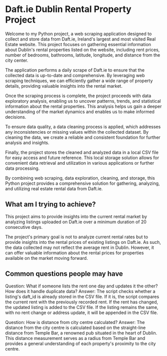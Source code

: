 # Daft.ie Dublin Rental Property Project

Welcome to my Python project, a web scraping application designed to collect and store data from Daft.ie, Ireland's largest and most visited Real Estate website. This project focuses on gathering essential information about Dublin's rental properties listed on the website, including rent prices, number of bedrooms, bathrooms, latitude, longitude, and distance from the city center.

The application performs a daily scrape of Daft.ie to ensure that the collected data is up-to-date and comprehensive. By leveraging web scraping techniques, we can efficiently gather a wide range of property details, providing valuable insights into the rental market.

Once the scraping process is complete, the project proceeds with data exploratory analysis, enabling us to uncover patterns, trends, and statistical information about the rental properties. This analysis helps us gain a deeper understanding of the market dynamics and enables us to make informed decisions.

To ensure data quality, a data cleaning process is applied, which addresses any inconsistencies or missing values within the collected dataset. By cleaning the data, we create a reliable and consistent foundation for further analysis and insights.

Finally, the project stores the cleaned and analyzed data in a local CSV file for easy access and future reference. This local storage solution allows for convenient data retrieval and utilization in various applications or further data processing.

By combining web scraping, data exploration, cleaning, and storage, this Python project provides a comprehensive solution for gathering, analyzing, and utilizing real estate rental data from Daft.ie.

## What am I trying to achieve?

This project aims to provide insights into the current rental market by analyzing listings uploaded on Daft.ie over a minimum duration of 20 consecutive days.

The project's primary goal is not to analyze current rental rates but to provide insights into the rental prices of existing listings on Daft.ie. As such, the data collected may not reflect the average rent in Dublin. However, it can offer valuable information about the rental prices for properties available on the market moving forward.

## Common questions people may have

Question: What if someone lists the rent one day and updates it the other? How does it handle duplicate data?
Answer: The script checks whether a listing's daft_id is already stored in the CSV file. If it is, the script compares the current rent with the previously recorded rent. If the rent has changed, the updated listing is added to the CSV file. If the listing remains the same, with no rent change or address update, it will be appended in the CSV file.

Question: How is distance from city centre calculated?
Answer: The distance from the city centre is calculated based on the straight-line distance from Temple Bar, a renowned pub situated in the heart of Dublin. This distance measurement serves as a radius from Temple Bar and provides a general understanding of each property's proximity to the city centre.


